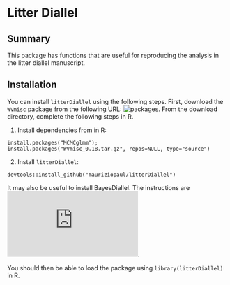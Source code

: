 # Litter Diallel

## Summary

This package has functions that are useful for reproducing the analysis in the litter diallel manuscript.

## Installation

You can install `litterDiallel` using the following steps. First, download the `WVmisc` package from the following URL: ![packages](https://github.com/mauriziopaul/flu-diallel/tree/master/packages). From the download directory, complete the following steps in R.

1. Install dependencies from in R:

```
install.packages("MCMCglmm");
install.packages("WVmisc_0.18.tar.gz", repos=NULL, type="source")
```

2. Install `litterDiallel`:

```
devtools::install_github("mauriziopaul/litterDiallel")
```

It may also be useful to install BayesDiallel. The instructions are ![here](http://valdarlab.unc.edu/software/bayesdiallel/BayesDiallel.html).

You should then be able to load the package using `library(litterDiallel)` in R.
